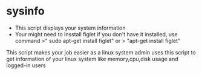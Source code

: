 # sysinfo
* This script displays your system information
* Your might need to insstall figlet if you don't have it installed, use command >" sudo apt-get install figlet" or  > "apt-get install figlet"

This script makes your job easier as a linux system admin
uses this script to get information of your linux system like memory,cpu,disk usage and logged-in users

